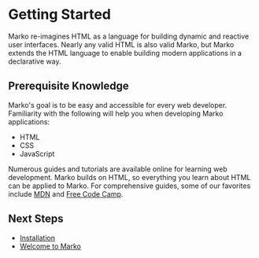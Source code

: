 # Getting Started

Marko re-imagines HTML as a language for building dynamic and reactive user interfaces. Nearly any valid HTML is also valid Marko, but Marko extends the HTML language to enable building modern applications in a declarative way.

## Prerequisite Knowledge

Marko's goal is to be easy and accessible for every web developer. Familiarity with the following will help you when developing Marko applications:

- HTML
- CSS
- JavaScript

Numerous guides and tutorials are available online for learning web development. Marko builds on HTML, so everything you learn about HTML can be applied to Marko. For comprehensive guides, some of our favorites include [MDN](https://developer.mozilla.org/en-US/docs/Web/HTML) and [Free Code Camp](https://www.freecodecamp.org/news/introduction-to-html-basics/).

## Next Steps

- [Installation](./installation.md)
- [Welcome to Marko](./welcome-to-marko.md)